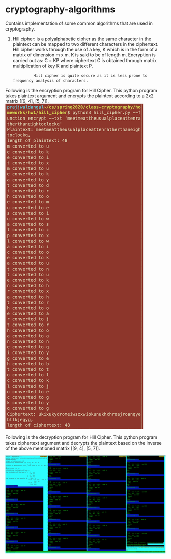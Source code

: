 # cryptography-algorithms
Contains implementation of some common algorithms that are used in cryptography.

1. Hill cipher: is a polyalphabetic cipher as the same character in the plaintext can be mapped to two different characters in
                the ciphertext. Hill cipher works through the use of a key, K which is in the form of a matrix of dimension
                m x m. K is said to be of length m. Encryption is carried out as:
                C = KP where ciphertext C is obtained through matrix multiplication of key K and plaintext P.
                
                Hill cipher is quite secure as it is less prone to frequency analysis of characters.
  Following is the encryption program for Hill Cipher. This python program takes plaintext argument and encrypts the plaintext
  according to a 2x2 matrix [[9, 4], 
                             [5, 7]].
  ![image](./hill_cipher/encrypt.png)

  Following is the decryption program for Hill Cipher. This python program takes ciphertext argument and decrypts the plaintext
  based on the inverse of the above mentioned matrix [[9, 4], 
                                                      [5, 7]].
                                                    
  ![image](./hill_cipher/decrypt.png)
